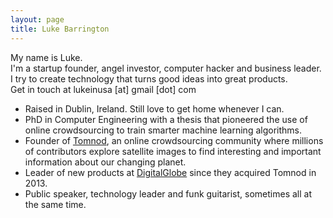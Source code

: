 ```yaml
---
layout: page
title: Luke Barrington
---
```


<p class='message'>
My name is Luke.<br/>
I'm a startup founder, angel investor, computer hacker and business leader.<br/>
I try to create technology that turns good ideas into great products.<br/>
Get in touch at lukeinusa [at] gmail [dot] com
</p>

* Raised in Dublin, Ireland. Still love to get home whenever I can.
* PhD in Computer Engineering with a thesis that pioneered the use of online crowdsourcing to train smarter machine learning algorithms.
* Founder of [Tomnod](http://tomnod.com), an online crowdsourcing community where millions of contributors explore satellite images to find interesting and important information about our changing planet.
* Leader of new products at [DigitalGlobe](http://digitalglobe.com) since they acquired Tomnod in 2013. 
* Public speaker, technology leader and funk guitarist, sometimes all at the same time.
